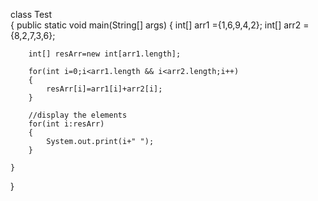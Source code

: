 class Test  
{
	public static void main(String[] args) 
	{
		int[] arr1 ={1,6,9,4,2};
		int[] arr2 ={8,2,7,3,6};
		
		int[] resArr=new int[arr1.length];
		
		for(int i=0;i<arr1.length && i<arr2.length;i++)
		{
			resArr[i]=arr1[i]+arr2[i];
		}
		
		//display the elements 
		for(int i:resArr)
		{
			System.out.print(i+" ");
		}

	}
}
